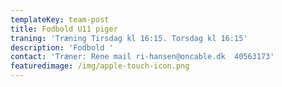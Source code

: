 ```yaml
---
templateKey: team-post
title: Fodbold U11 piger
traning: 'Træning Tirsdag kl 16:15. Torsdag kl 16:15'
description: 'Fodbold '
contact: 'Træner: Rene mail ri-hansen@oncable.dk  40563173'
featuredimage: /img/apple-touch-icon.png
---
```


